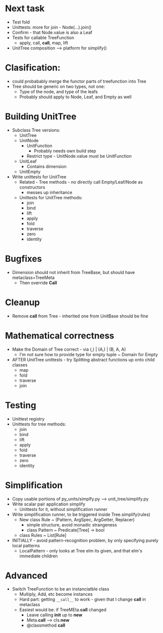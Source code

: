 
# Next task
* Test fold
* Unittests: more for join - Node(...).join()
* Confirm - that Node.value is also a Leaf
* Tests for callable TreeFunction
    - apply, call, __call__, map, lift
* UnitTree composition --> platform for simplify()


# Clasification:
* could probabably merge the functor parts of treefunction into Tree
* Tree should be generic on two types, not one:
    - Type of the node, and type of the leafs
    - Probably should apply to Node, Leaf, and Empty as well

# Building UnitTree
* Subclass Tree versions:
    - UnitTree
    - UnitNode
        + UnitFunction
            * Probably needs own build step
        + Restrict type - UnitNode.value must be UnitFunction
    - UnitLeaf
        + Contains dimension
    - UnitEmpty
* Write unittests for UnitTree
    - Related - Tree methods - no directly call Empty/Leaf/Node as constructors
        + messes up inheritance
    - Unittests for UnitTree methods:
        + join
        + bind
        + lift
        + apply
        + fold
        + traverse
        + zero
        + identity

# Bugfixes
* Dimension should not inherit from TreeBase, but should have metaclass=TreeMeta
    - Then override __Call__

# Cleanup
* Remove __call__ from Tree - inherited one from UnitBase should be fine


# Mathematical correctness
* Make the Domain of Tree correct - via (,) | (A,) | (B, A, A)
    - I'm not sure how to provide type for empty tuple ~ Domain for Empty
* AFTER UnitTree unittests - try Splitting abstract functions up onto child classes
    - map
    - fold
    - traverse
    - join

# Testing
* Unittest registry
* Unittests for tree methods:
    - join
    - bind
    - lift
    - apply
    - fold
    - traverse
    - zero
    - identity

# Simplification
* Copy usable portions of py_units/simplfy.py --> unit_tree/simplify.py
* Write scalar pair application simplify
    - Unittests for it, without simplification runner
* Write simplification runner, to be triggered inside Tree.simplify(rules)
    - New class Rule ~ (Pattern, ArgSpec, ArgGetter, Replacer)
        + simple structure, avoid monadic strangeness
        + class Pattern ~ Predicate[Tree] -> bool
    - class Rules ~ List[Rule]
* INITIALLY - avoid pattern-recognition problem, by only specifying purely local patterns
    - LocalPattern - only looks at Tree elm its given, and that elm's immediate children

# Advanced
* Switch TreeFunction to be an instanciatble class
    - Multiply, Add, etc become instances
    - Hard part: getting `__call__` to work - given that I change __call__ in metaclass
    - Easiest would be: if TreeMEta.__call__ changed
        + Leave calling __init__ up to __new__
        + Meta.__call__ --> cls.__new__
        + @classmethod __call__

